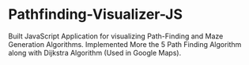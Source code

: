 # Pathfinding-Visualizer-JS
Built JavaScript Application for visualizing Path-Finding and Maze Generation Algorithms. Implemented More the 5 Path Finding Algorithm along with Dijkstra Algorithm (Used in Google Maps).
